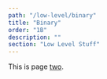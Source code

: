 ```yaml
---
path: "/low-level/binary"
title: "Binary"
order: "1B"
description: ""
section: "Low Level Stuff"
---
```


This is page [two](https://en.wikipedia.org/wiki/2).
